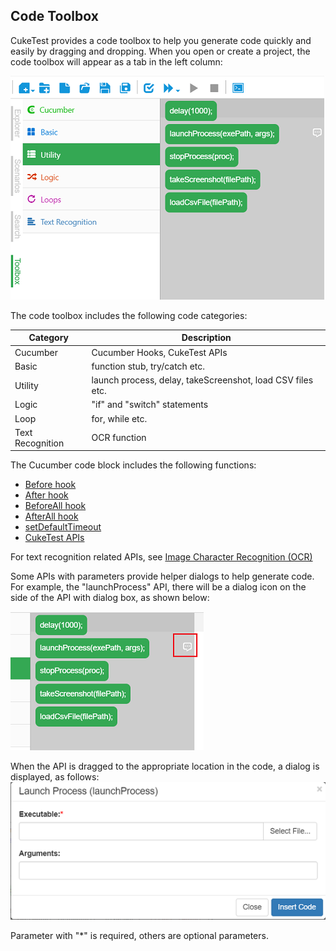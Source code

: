 ## Code Toolbox


CukeTest provides a code toolbox to help you generate code quickly and easily by dragging and dropping. When you open or create a project, the code toolbox will appear as a tab in the left column:

![](assets/code_box.png)

The code toolbox includes the following code categories:

Category | Description
---|---
Cucumber | Cucumber Hooks, CukeTest APIs
Basic | function stub, try/catch etc.
Utility | launch process, delay, takeScreenshot, load CSV files etc.
Logic | "if" and "switch" statements
Loop | for, while etc.
Text Recognition | OCR function

The Cucumber code block includes the following functions:
* [Before hook](/cucumber/support_files/hooks.md)
* [After hook](/cucumber/support_files/hooks.md)
* [BeforeAll hook](/cucumber/support_files/hooks.md#beforeall_afterall)
* [AfterAll hook](/cucumber/support_files/hooks.md#beforeall_afterall)
* [setDefaultTimeout](/cucumber/support_files/timeouts.md)
* [CukeTest APIs](api.md)

For text recognition related APIs, see [Image Character Recognition (OCR)](/node_api/ocr.md)

Some APIs with parameters provide helper dialogs to help generate code. For example, the "launchProcess" API, there will be a dialog icon on the side of the API with dialog box, as shown below:

![](assets/block_dlg_icon.png)

When the API is dragged to the appropriate location in the code, a dialog is displayed, as follows:
![](assets/api_dlg_sample.png)

Parameter with "*" is required, others are optional parameters.
